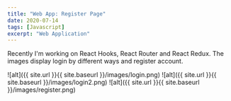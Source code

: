 ```yaml
---
title: "Web App: Register Page"
date: 2020-07-14
tags: [Javascript]
excerpt: "Web Application"
---
```


Recently I'm working on React Hooks, React Router and React Redux. The images display login by different ways and register account.

![alt]({{ site.url }}{{ site.baseurl }}/images/login.png)
![alt]({{ site.url }}{{ site.baseurl }}/images/login2.png)
![alt]({{ site.url }}{{ site.baseurl }}/images/register.png)
